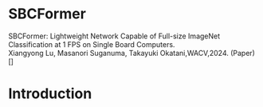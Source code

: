 # SBCFormer
SBCFormer: Lightweight Network Capable of Full-size ImageNet Classification at 1 FPS on Single Board Computers. <br>
Xiangyong Lu, Masanori Suganuma, Takayuki Okatani,WACV,2024. (Paper)[]

# Introduction

